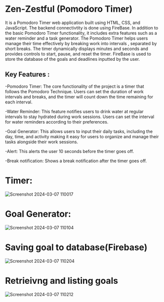 # Zen-Zestful (Pomodoro Timer)

It is a Pomodoro Timer web application built using HTML, CSS, and JavaScript. The backend connectivtity is done using FireBase. In addition to the basic Pomodoro Timer functionality, it includes extra features such as a water reminder and a task generator. 
The Pomodoro Timer helps users manage their time effectively by breaking work into intervals , separated by short breaks. The timer dynamically displays minutes and seconds and provides controls to start, pause, and reset the timer.
FireBase is used to store the database of the goals and deadlines inputted by the user.

## Key Features :

-Pomodoro Timer: The core functionality of the project is a timer that follows the Pomodoro Technique. Users can set the duration of work intervals and breaks, and the timer will count down the time remaining for each interval.

-Water Reminder: This feature notifies users to drink water at regular intervals to stay hydrated during work sessions. Users can set the interval for water reminders according to their preferences.

-Goal Generator: This allows users to input their daily tasks, including the day, time, and activity making it easy for users to organize and manage their tasks alongside their work sessions.

-Alert: This alerts the user 10 seconds before the timer goes off.

-Break notification: Shows a break notification after the timer goes off.

# Timer:

![Screenshot 2024-03-07 110017](https://github.com/nandanajm2003/Pomodoro/assets/134188984/592be3a0-e6cf-49cc-a11e-1da71d8d9be4)

# Goal Generator:

![Screenshot 2024-03-07 110104](https://github.com/nandanajm2003/Pomodoro/assets/134188984/bf996cd1-3ec8-4d2a-9b63-0e27a1106caa)

# Saving goal to database(Firebase)

![Screenshot 2024-03-07 110204](https://github.com/nandanajm2003/Pomodoro/assets/134188984/0f21bb9a-d93c-4861-b6e0-6dd858ccad1c)

# Retrieivng and listing goals 

![Screenshot 2024-03-07 110212](https://github.com/nandanajm2003/Pomodoro/assets/134188984/651aac0b-ee2f-492e-8498-89ea259c78a4)
